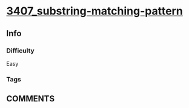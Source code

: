# [3407_substring-matching-pattern](https://leetcode.com/problems/substring-matching-pattern/)

## Info

### Difficulty

Easy

### Tags



## __COMMENTS__

> 
